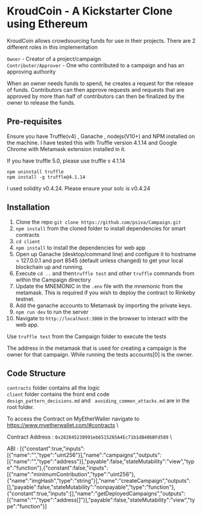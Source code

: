 # KroudCoin -  A Kickstarter Clone using Ethereum

KroudCoin allows crowdsourcing funds for use in their projects. There are 2 different roles in this implementation

`Owner` - Creator of a project/campaign \
`Contributer/Approver` - One who contributed to a campaign and has an approving authority

When an owner needs funds to spend, he creates a request for the release of funds. Contributors can then
approve requests and requests that are approved by more than half of contributors can then be finalized
by the owner to release the funds.

## Pre-requisites

Ensure you have Truffle(v4) , Ganache , nodejs(V10+) and NPM installed on the machine. I have tested this with Truffle version 4.1.14 and Google Chrome with Metamask extension installed in it. 

If you have truffle 5.0, please use truffle v 4.1.14

`npm uninstall truffle` \
`npm install -g truffle@4.1.14`

I used solidity v0.4.24. Please ensure your solc is v0.4.24

## Installation

1. Clone the repo `git clone https://github.com/psiva/Campaign.git`
2. `npm install` from the cloned folder to install dependencies for smart contracts
3. `cd client`
4. `npm install` to install the dependencies for web app
5. Open up Ganache (desktop/command line) and configure it to hostname = 127.0.0.1 and port 8545 (default unless changed) to get your local blockchain up and running.
6. Execute `cd ..` and then`truffle test` and other `truffle` commands from within the Campaign directory
7. Update the MNEMONIC in the `.env` file with the mnemonic from the metamask. This is required if you wish to deploy the contract to Rinkeby testnet.
8. Add the ganache accounts to Metamask by importing the private keys.
9. `npm run dev` to run the server
10. Navigate to `http://localhost:3000` in the browser to interact with the web app.

Use `truffle test` from the Campaign folder to execute the tests

The address in the metamask that is used for creating a campaign is the owner for that campaign. While running the tests accounts[0] is the owner.


## Code Structure

`contracts` folder contains all the logic \
`client` folder contains the front end code \
`design_pattern_decisions.md` and ` avoiding_common_attacks.md` are in the root folder.

To access the Contract on MyEtherWaller navigate to https://www.myetherwallet.com/#contracts \

Contract Address  : `0x282845238991eb6515265A4Ec71b1dB40bBFd589` \

ABI : [{"constant":true,"inputs":[{"name":"","type":"uint256"}],"name":"campaigns","outputs":[{"name":"","type":"address"}],"payable":false,"stateMutability":"view","type":"function"},{"constant":false,"inputs":[{"name":"minimumContribution","type":"uint256"},{"name":"imgHash","type":"string"}],"name":"createCampaign","outputs":[],"payable":false,"stateMutability":"nonpayable","type":"function"},{"constant":true,"inputs":[],"name":"getDeployedCampaigns","outputs":[{"name":"","type":"address[]"}],"payable":false,"stateMutability":"view","type":"function"}]
